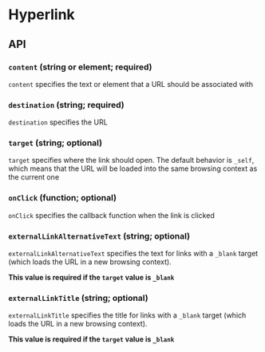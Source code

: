 # Hyperlink

## API

### `content` (string or element; required)

`content` specifies the text or element that a URL should be associated with

### `destination` (string; required)

`destination` specifies the URL

### `target` (string; optional)

`target` specifies where the link should open. The default behavior is `_self`, which means that the URL will be loaded into the same browsing context as the current one

### `onClick` (function; optional)

`onClick` specifies the callback function when the link is clicked

### `externalLinkAlternativeText` (string; optional)

`externalLinkAlternativeText` specifies the text for links with a `_blank` target (which loads the URL in a new browsing context).

**This value is required if the `target` value is `_blank`**

### `externalLinkTitle` (string; optional)

`externalLinkTitle` specifies the title for links with a `_blank` target (which loads the URL in a new browsing context).

**This value is required if the `target` value is `_blank`**